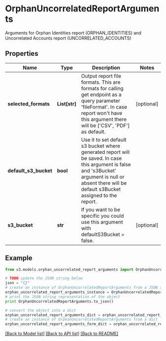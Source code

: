 # OrphanUncorrelatedReportArguments

Arguments for Orphan Identities report (ORPHAN_IDENTITIES) and Uncorrelated Accounts report (UNCORRELATED_ACCOUNTS)

## Properties
Name | Type | Description | Notes
------------ | ------------- | ------------- | -------------
**selected_formats** | **List[str]** | Output report file formats. This are formats for calling get endpoint as a query parameter &#39;fileFormat&#39;.  In case report won&#39;t have this argument there will be [&#39;CSV&#39;, &#39;PDF&#39;] as default. | [optional] 
**default_s3_bucket** | **bool** | Use it to set default s3 bucket where generated report will be saved.  In case this argument is false and &#39;s3Bucket&#39; argument is null or absent there will be default s3Bucket assigned to the report. | 
**s3_bucket** | **str** | If you want to be specific you could use this argument with defaultS3Bucket &#x3D; false. | [optional] 

## Example

```python
from v3.models.orphan_uncorrelated_report_arguments import OrphanUncorrelatedReportArguments

# TODO update the JSON string below
json = "{}"
# create an instance of OrphanUncorrelatedReportArguments from a JSON string
orphan_uncorrelated_report_arguments_instance = OrphanUncorrelatedReportArguments.from_json(json)
# print the JSON string representation of the object
print OrphanUncorrelatedReportArguments.to_json()

# convert the object into a dict
orphan_uncorrelated_report_arguments_dict = orphan_uncorrelated_report_arguments_instance.to_dict()
# create an instance of OrphanUncorrelatedReportArguments from a dict
orphan_uncorrelated_report_arguments_form_dict = orphan_uncorrelated_report_arguments.from_dict(orphan_uncorrelated_report_arguments_dict)
```
[[Back to Model list]](../README.md#documentation-for-models) [[Back to API list]](../README.md#documentation-for-api-endpoints) [[Back to README]](../README.md)


